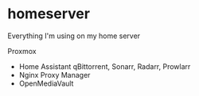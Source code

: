 # homeserver
Everything I'm using on my home server

Proxmox
- Home Assistant
qBittorrent, Sonarr, Radarr, Prowlarr
- Nginx Proxy Manager
- OpenMediaVault
